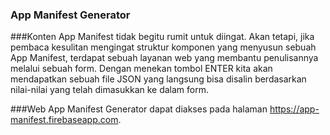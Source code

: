 ### App Manifest Generator
###Konten App Manifest tidak begitu rumit untuk diingat. Akan tetapi, jika pembaca kesulitan mengingat struktur komponen yang menyusun sebuah App Manifest, terdapat sebuah layanan web yang membantu penulisannya melalui sebuah form. Dengan menekan tombol ENTER kita akan mendapatkan sebuah file JSON yang langsung bisa disalin berdasarkan nilai-nilai yang telah dimasukkan ke dalam form.

###Web App Manifest Generator dapat diakses pada halaman https://app-manifest.firebaseapp.com.